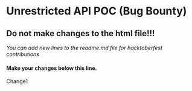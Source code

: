 # **Unrestricted API POC** (Bug Bounty)

## Do not make changes to the html file!!!

*You can add new lines to the readme.md file for hacktoberfest contributions*

#### Make your changes below this line.

Change1
